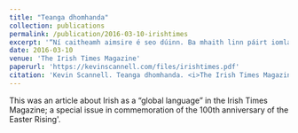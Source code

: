```yaml
---
title: "Teanga dhomhanda"
collection: publications
permalink: /publication/2016-03-10-irishtimes
excerpt: '“Ní caitheamh aimsire é seo dúinn. Ba mhaith linn páirt iomlán a ghlacadh i saol na Gaeilge mar theanga bheo”'
date: 2016-03-10
venue: 'The Irish Times Magazine'
paperurl: 'https://kevinscannell.com/files/irishtimes.pdf'
citation: 'Kevin Scannell. Teanga dhomhanda. <i>The Irish Times Magazine</i>, 14–15, 10 March 2016.'
---
```


This was an article about Irish as a “global language” in the Irish Times Magazine; a special issue in commemoration of the 100th anniversary of the Easter Rising'.
